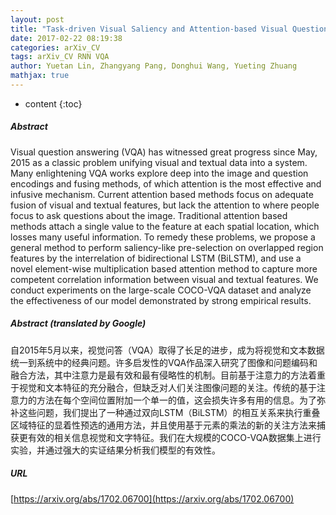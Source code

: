 ```yaml
---
layout: post
title: "Task-driven Visual Saliency and Attention-based Visual Question Answering"
date: 2017-02-22 08:19:38
categories: arXiv_CV
tags: arXiv_CV RNN VQA
author: Yuetan Lin, Zhangyang Pang, Donghui Wang, Yueting Zhuang
mathjax: true
---
```


* content
{:toc}

##### Abstract
Visual question answering (VQA) has witnessed great progress since May, 2015 as a classic problem unifying visual and textual data into a system. Many enlightening VQA works explore deep into the image and question encodings and fusing methods, of which attention is the most effective and infusive mechanism. Current attention based methods focus on adequate fusion of visual and textual features, but lack the attention to where people focus to ask questions about the image. Traditional attention based methods attach a single value to the feature at each spatial location, which losses many useful information. To remedy these problems, we propose a general method to perform saliency-like pre-selection on overlapped region features by the interrelation of bidirectional LSTM (BiLSTM), and use a novel element-wise multiplication based attention method to capture more competent correlation information between visual and textual features. We conduct experiments on the large-scale COCO-VQA dataset and analyze the effectiveness of our model demonstrated by strong empirical results.

##### Abstract (translated by Google)
自2015年5月以来，视觉问答（VQA）取得了长足的进步，成为将视觉和文本数据统一到系统中的经典问题。许多启发性的VQA作品深入研究了图像和问题编码和融合方法，其中注意力是最有效和最有侵略性的机制。目前基于注意力的方法着重于视觉和文本特征的充分融合，但缺乏对人们关注图像问题的关注。传统的基于注意力的方法在每个空间位置附加一个单一的值，这会损失许多有用的信息。为了弥补这些问题，我们提出了一种通过双向LSTM（BiLSTM）的相互关系来执行重叠区域特征的显着性预选的通用方法，并且使用基于元素的乘法的新的关注方法来捕获更有效的相关信息视觉和文字特征。我们在大规模的COCO-VQA数据集上进行实验，并通过强大的实证结果分析我们模型的有效性。

##### URL
[https://arxiv.org/abs/1702.06700](https://arxiv.org/abs/1702.06700)

